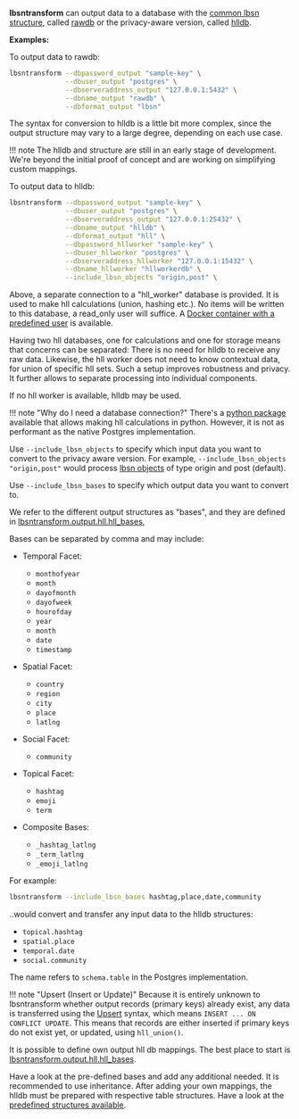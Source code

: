 **lbsntransform** can output data to a database with the [common lbsn structure](), 
called [rawdb](https://gitlab.vgiscience.de/lbsn/databases/rawdb)
or the privacy-aware version, called [hlldb](https://gitlab.vgiscience.de/lbsn/databases/hlldb).

**Examples:**

To output data to rawdb:

```bash
lbsntransform --dbpassword_output "sample-key" \
              --dbuser_output "postgres" \
              --dbserveraddress_output "127.0.0.1:5432" \
              --dbname_output "rawdb" \
              --dbformat_output "lbsn"
```

The syntax for conversion to hlldb is a little bit more complex, 
since the output structure may vary to a large degree, depending 
on each use case.

!!! note
    The hlldb and structure are still in an early stage of development.
    We're beyond the initial proof of concept and are working on
    simplifying custom mappings.

To output data to hlldb:
```bash
lbsntransform --dbpassword_output "sample-key" \
              --dbuser_output "postgres" \
              --dbserveraddress_output "127.0.0.1:25432" \
              --dbname_output "hlldb" \
              --dbformat_output "hll" \
              --dbpassword_hllworker "sample-key" \
              --dbuser_hllworker "postgres" \
              --dbserveraddress_hllworker "127.0.0.1:15432" \
              --dbname_hllworker "hllworkerdb" \
              --include_lbsn_objects "origin,post" \
```

Above, a separate connection to a "hll_worker" database is provided.
It is used to make hll calculations (union, hashing etc.). No items
will be written to this database, a read_only user will suffice. A
[Docker container with a predefined user](https://gitlab.vgiscience.de/lbsn/databases/pg-hll-empty) 
is available.

Having two hll databases, one for calculations and one for storage means
that concerns can be separated: There is no need for hlldb to receive any
raw data. Likewise, the hll worker does not need to know contextual data,
for union of specific hll sets. Such a setup improves robustness and privacy.
It further allows to separate processing into individual components.

If no hll worker is available, hlldb may be used.

!!! note "Why do I need a database connection?"
    There's a [python package](https://github.com/AdRoll/python-hll) available that
    allows making hll calculations in python. However, it is not as performant
    as the native Postgres implementation.
    
Use `--include_lbsn_objects` to specify which input data you want to convert to 
the privacy aware version. For example, `--include_lbsn_objects "origin,post"`
would process [lbsn objects](https://lbsn.vgiscience.org/structure/) 
of type origin and post (default).

Use `--include_lbsn_bases` to specify which output data you want to convert to.

We refer to the different output structures as "bases", and they are defined 
in [lbsntransform.output.hll.hll_bases](/lbsntransform/docs/api/output/hll/hll_bases.html),

Bases can be separated by comma and may include:

- Temporal Facet:  
    - `monthofyear`
    - `month`
    - `dayofmonth`
    - `dayofweek`
    - `hourofday`
    - `year`
    - `month`
    - `date`
    - `timestamp`

- Spatial Facet:  
    - `country`
    - `region`
    - `city`
    - `place`
    - `latlng`

- Social Facet:  
    - `community`

- Topical Facet:  
    - `hashtag`
    - `emoji`
    - `term`

- Composite Bases:  
    - `_hashtag_latlng`
    - `_term_latlng`
    - `_emoji_latlng`


For example:
```bash
lbsntransform --include_lbsn_bases hashtag,place,date,community
```

..would convert and transfer any input data to the hlldb structures:  

- `topical.hashtag`  
- `spatial.place`  
- `temporal.date`  
- `social.community`  

The name refers to `schema.table` in the Postgres implementation.

!!! note "Upsert (Insert or Update)"
    Because it is entirely unknown to lbsntransform whether output
    records (primary keys) already exist, any data is transferred using the
    [Upsert](https://wiki.postgresql.org/wiki/UPSERT) syntax, which means
    `INSERT ... ON CONFLICT UPDATE`. This means that records are either 
    inserted if primary keys do not exist yet, or updated, using `hll_union()`.

It is possible to define own output hll db mappings. The best place
to start is [lbsntransform.output.hll.hll_bases](/lbsntransform/docs/api/output/hll/hll_bases.html).

Have a look at the pre-defined bases and add any additional needed. It is recommended
to use inheritance. After adding your own mappings, the hlldb must be prepared with
respective table structures. Have a look at the 
[predefined structures available](https://gitlab.vgiscience.de/lbsn/structure/hlldb/-/blob/master/structure/98-create-tables.sql).

